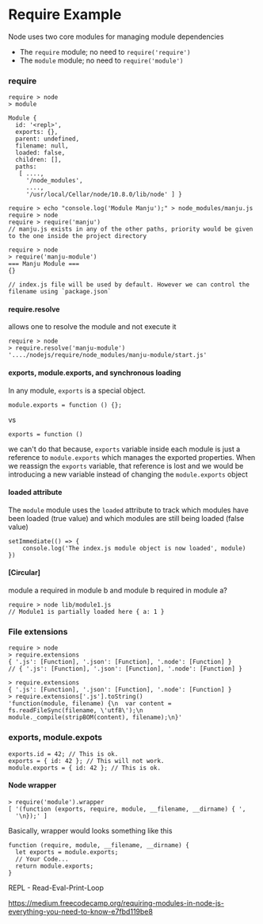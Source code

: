 # Require Example

Node uses two core modules for managing module dependencies

- The `require` module; no need to `require('require')`
- The `module` module; no need to `require('module')`


### require

```
require > node
> module

Module {
  id: '<repl>',
  exports: {},
  parent: undefined,
  filename: null,
  loaded: false,
  children: [],
  paths:
   [ ....,
     '/node_modules',
     ....,
     '/usr/local/Cellar/node/10.8.0/lib/node' ] }
```

```
require > echo "console.log('Module Manju');" > node_modules/manju.js
require > node
require > require('manju')
// manju.js exists in any of the other paths, priority would be given to the one inside the project directory
```

```
require > node
> require('manju-module')
=== Manju Module ===
{}

// index.js file will be used by default. However we can control the filename using `package.json`
```

#### require.resolve

allows one to resolve the module and not execute it

```
require > node
> require.resolve('manju-module')
'..../nodejs/require/node_modules/manju-module/start.js'
```

#### exports, module.exports, and synchronous loading

In any module, `exports` is a special object.

```
module.exports = function () {};
```

vs

```
exports = function ()
```

we can't do that because, `exports` variable inside each module is just a reference to `module.exports` which manages the exported properties. When we reassign the `exports` variable, that reference is lost and we would be introducing a new variable instead of changing the `module.exports` object

#### loaded attribute

The `module` module uses the `loaded` attribute to track which modules have been loaded (true value) and which modules are still being loaded (false value)

```
setImmediate(() => {
    console.log('The index.js module object is now loaded', module)
})
```

#### [Circular]

module a required in module b and module b required in module a?

```
require > node lib/module1.js
// Module1 is partially loaded here { a: 1 }
```

### File extensions

```
require > node
> require.extensions
{ '.js': [Function], '.json': [Function], '.node': [Function] }
// { '.js': [Function], '.json': [Function], '.node': [Function] }

> require.extensions
{ '.js': [Function], '.json': [Function], '.node': [Function] }
> require.extensions['.js'].toString()
'function(module, filename) {\n  var content = fs.readFileSync(filename, \'utf8\');\n  module._compile(stripBOM(content), filename);\n}'
```


### exports, module.expots

```
exports.id = 42; // This is ok.
exports = { id: 42 }; // This will not work.
module.exports = { id: 42 }; // This is ok.
```

#### Node wrapper

```
> require('module').wrapper
[ '(function (exports, require, module, __filename, __dirname) { ',
  '\n});' ]
```

Basically, wrapper would looks something like this

```
function (require, module, __filename, __dirname) {
  let exports = module.exports;
  // Your Code...
  return module.exports;
}
```

REPL - Read-Eval-Print-Loop

https://medium.freecodecamp.org/requiring-modules-in-node-js-everything-you-need-to-know-e7fbd119be8